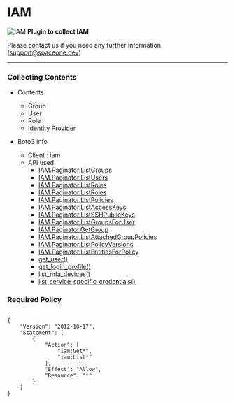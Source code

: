 # IAM

![IAM](https://spaceone-custom-assets.s3.ap-northeast-2.amazonaws.com/console-assets/icons/cloud-services/aws/AWS-Identity-and-Access-Management_IAM.svg)
**Plugin to collect IAM**

Please contact us if you need any further information. (<support@spaceone.dev>)

---

### Collecting Contents

- Contents
  - Group
  - User
  - Role
  - Identity Provider
  
- Boto3 info
  - Client : iam
  - API used
    - [IAM.Paginator.ListGroups](https://boto3.amazonaws.com/v1/documentation/api/latest/reference/services/iam.html#IAM.Paginator.ListGroups)
    - [IAM.Paginator.ListUsers](https://boto3.amazonaws.com/v1/documentation/api/latest/reference/services/iam.html#IAM.Paginator.ListUsers)
    - [IAM.Paginator.ListRoles](https://boto3.amazonaws.com/v1/documentation/api/latest/reference/services/iam.html#IAM.Paginator.ListRoles)
    - [IAM.Paginator.ListRoles](https://boto3.amazonaws.com/v1/documentation/api/latest/reference/services/iam.html#IAM.Paginator.ListRoles)
    - [IAM.Paginator.ListPolicies](https://boto3.amazonaws.com/v1/documentation/api/latest/reference/services/iam.html#IAM.Paginator.ListPolicies)
    - [IAM.Paginator.ListAccessKeys](https://boto3.amazonaws.com/v1/documentation/api/latest/reference/services/iam.html#IAM.Paginator.ListAccessKeys)
    - [IAM.Paginator.ListSSHPublicKeys](https://boto3.amazonaws.com/v1/documentation/api/latest/reference/services/iam.html#IAM.Paginator.ListSSHPublicKeys)
    - [IAM.Paginator.ListGroupsForUser](https://boto3.amazonaws.com/v1/documentation/api/latest/reference/services/iam.html#IAM.Paginator.ListGroupsForUser)
    - [IAM.Paginator.GetGroup](https://boto3.amazonaws.com/v1/documentation/api/latest/reference/services/iam.html#IAM.Paginator.GetGroup)
    - [IAM.Paginator.ListAttachedGroupPolicies](https://boto3.amazonaws.com/v1/documentation/api/latest/reference/services/iam.html#IAM.Paginator.ListAttachedGroupPolicies)
    - [IAM.Paginator.ListPolicyVersions](https://boto3.amazonaws.com/v1/documentation/api/latest/reference/services/iam.html#IAM.Paginator.ListPolicyVersions)
    - [IAM.Paginator.ListEntitiesForPolicy](https://boto3.amazonaws.com/v1/documentation/api/latest/reference/services/iam.html#IAM.Paginator.ListEntitiesForPolicy)
    - [get_user()](https://boto3.amazonaws.com/v1/documentation/api/latest/reference/services/iam.html#IAM.Client.get_user)
    - [get_login_profile()](https://boto3.amazonaws.com/v1/documentation/api/latest/reference/services/iam.html#IAM.Client.get_login_profile)
    - [list_mfa_devices()](https://boto3.amazonaws.com/v1/documentation/api/latest/reference/services/iam.html#IAM.Client.list_mfa_devices)
    - [list_service_specific_credentials()](https://boto3.amazonaws.com/v1/documentation/api/latest/reference/services/iam.html#IAM.Client.list_service_specific_credentials)
      

### Required Policy
  
<pre>
<code>
{
    "Version": "2012-10-17",
    "Statement": [
        {
            "Action": [
                "iam:Get*",
                "iam:List*"
            ],
            "Effect": "Allow",
            "Resource": "*"
        }
    ]
}
</code>
</pre>